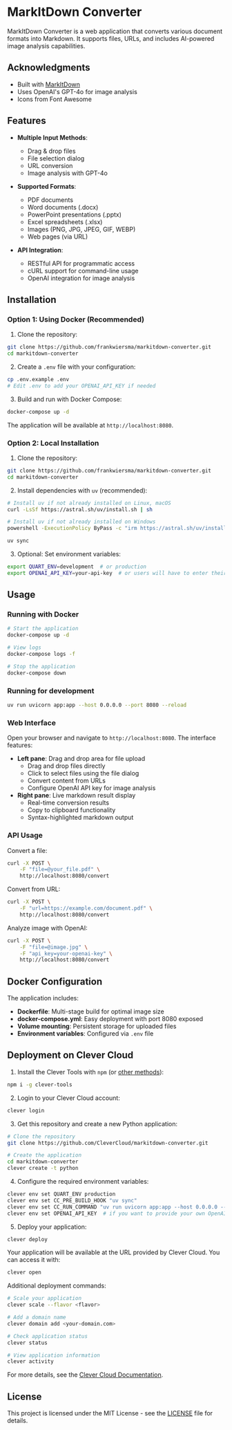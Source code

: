 # MarkItDown Converter

MarkItDown Converter is a web application that converts various document formats into Markdown. It supports files, URLs, and includes AI-powered image analysis capabilities.

## Acknowledgments

- Built with [MarkItDown](https://github.com/path/to/markitdown)
- Uses OpenAI's GPT-4o for image analysis
- Icons from Font Awesome

## Features

- **Multiple Input Methods**:
  - Drag & drop files
  - File selection dialog
  - URL conversion
  - Image analysis with GPT-4o

- **Supported Formats**:
  - PDF documents
  - Word documents (.docx)
  - PowerPoint presentations (.pptx)
  - Excel spreadsheets (.xlsx)
  - Images (PNG, JPG, JPEG, GIF, WEBP)
  - Web pages (via URL)

- **API Integration**:
  - RESTful API for programmatic access
  - cURL support for command-line usage
  - OpenAI integration for image analysis

## Installation

### Option 1: Using Docker (Recommended)

1. Clone the repository:
```bash
git clone https://github.com/frankwiersma/markitdown-converter.git
cd markitdown-converter
```

2. Create a `.env` file with your configuration:
```bash
cp .env.example .env
# Edit .env to add your OPENAI_API_KEY if needed
```

3. Build and run with Docker Compose:
```bash
docker-compose up -d
```

The application will be available at `http://localhost:8080`.

### Option 2: Local Installation

1. Clone the repository:
```bash
git clone https://github.com/frankwiersma/markitdown-converter.git
cd markitdown-converter
```

2. Install dependencies with `uv` (recommended):
```bash
# Install uv if not already installed on Linux, macOS
curl -LsSf https://astral.sh/uv/install.sh | sh

# Install uv if not already installed on Windows
powershell -ExecutionPolicy ByPass -c "irm https://astral.sh/uv/install.ps1 | iex"

uv sync
```

3. Optional: Set environment variables:
```bash
export QUART_ENV=development  # or production
export OPENAI_API_KEY=your-api-key  # or users will have to enter their own
```

## Usage

### Running with Docker

```bash
# Start the application
docker-compose up -d

# View logs
docker-compose logs -f

# Stop the application
docker-compose down
```

### Running for development

```bash
uv run uvicorn app:app --host 0.0.0.0 --port 8080 --reload
```

### Web Interface

Open your browser and navigate to `http://localhost:8080`. The interface features:
- **Left pane**: Drag and drop area for file upload
  - Drag and drop files directly
  - Click to select files using the file dialog
  - Convert content from URLs
  - Configure OpenAI API key for image analysis
- **Right pane**: Live markdown result display
  - Real-time conversion results
  - Copy to clipboard functionality
  - Syntax-highlighted markdown output

### API Usage

Convert a file:
```bash
curl -X POST \
    -F "file=@your_file.pdf" \
    http://localhost:8080/convert
```

Convert from URL:
```bash
curl -X POST \
    -F "url=https://example.com/document.pdf" \
    http://localhost:8080/convert
```

Analyze image with OpenAI:
```bash
curl -X POST \
    -F "file=@image.jpg" \
    -F "api_key=your-openai-key" \
    http://localhost:8080/convert
```

## Docker Configuration

The application includes:
- **Dockerfile**: Multi-stage build for optimal image size
- **docker-compose.yml**: Easy deployment with port 8080 exposed
- **Volume mounting**: Persistent storage for uploaded files
- **Environment variables**: Configured via `.env` file
## Deployment on Clever Cloud

1. Install the Clever Tools with `npm` (or [other methods](https://github.com/CleverCloud/clever-tools?tab=readme-ov-file#installation)):
```bash
npm i -g clever-tools
```

2. Login to your Clever Cloud account:
```bash
clever login
```

3. Get this repository and create a new Python application:
```bash
# Clone the repository
git clone https://github.com/CleverCloud/markitdown-converter.git

# Create the application
cd markitdown-converter
clever create -t python
```

4. Configure the required environment variables:
```bash
clever env set QUART_ENV production
clever env set CC_PRE_BUILD_HOOK "uv sync"
clever env set CC_RUN_COMMAND "uv run uvicorn app:app --host 0.0.0.0 --port 9000 --workers 4"
clever env set OPENAI_API_KEY  # if you want to provide your own OpenAI API key
```

5. Deploy your application:
```bash
clever deploy
```

Your application will be available at the URL provided by Clever Cloud. You can access it with:
```bash
clever open
```

Additional deployment commands:
```bash
# Scale your application
clever scale --flavor <flavor>

# Add a domain name
clever domain add <your-domain.com>

# Check application status
clever status

# View application information
clever activity
```

For more details, see the [Clever Cloud Documentation](https://developers.clever-cloud.com/doc).

## License

This project is licensed under the MIT License - see the [LICENSE](LICENSE) file for details.
